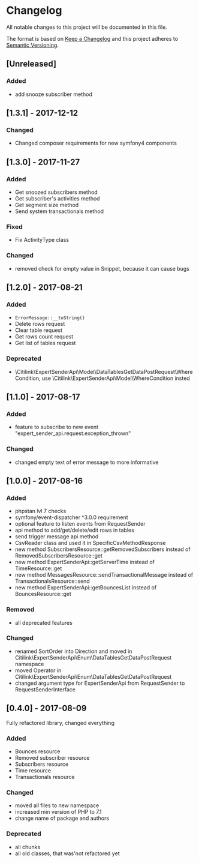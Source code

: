 # Changelog
All notable changes to this project will be documented in this file.

The format is based on [Keep a Changelog](http://keepachangelog.com/en/1.0.0/)
and this project adheres to [Semantic Versioning](http://semver.org/spec/v2.0.0.html).

## [Unreleased]
### Added
- add snooze subscriber method

## [1.3.1] - 2017-12-12
### Changed
- Changed composer requirements for new symfony4 components 

## [1.3.0] - 2017-11-27
### Added
- Get snoozed subscribers method
- Get subscriber's activities method
- Get segment size method
- Send system transactionals method
### Fixed
- Fix ActivityType class
### Changed
- removed check for empty value in Snippet, because it can cause bugs

## [1.2.0] - 2017-08-21
### Added
- ```ErrorMessage::__toString()```
- Delete rows request
- Clear table request
- Get rows count request
- Get list of tables request
### Deprecated
- \Citilink\ExpertSenderApi\Model\DataTablesGetDataPostRequest\WhereCondition, use \Citilink\ExpertSenderApi\Model\WhereCondition insted

## [1.1.0] - 2017-08-17
### Added
- feature to subscribe to new event "expert_sender_api.request.exception_thrown"
### Changed
- changed empty text of error message to more informative

## [1.0.0] - 2017-08-16
### Added
- phpstan lvl 7 checks
- symfony/event-dispatcher ^3.0.0 requirement
- optional feature to listen events from RequestSender
- api method to add/get/delete/edit rows in tables
- send trigger message api method
- CsvReader class and used it in SpecificCsvMethodResponse
- new method SubscribersResource::getRemovedSubscribers instead of RemovedSubscribersResource::get
- new method ExpertSenderApi::getServerTime instead of TimeResource::get
- new method MessagesResource::sendTransactionalMessage instead of TransactionalsResource::send
- new method ExpertSenderApi::getBouncesList instead of BouncesResource::get
### Removed
- all deprecated features
### Changed
- renamed SortOrder into Direction and moved in Citilink\ExpertSenderApi\Enum\DataTablesGetDataPostRequest namespace
- moved Operator in Citilink\ExpertSenderApi\Enum\DataTablesGetDataPostRequest
- changed argument type for ExpertSenderApi from RequestSender to RequestSenderInterface

## [0.4.0] - 2017-08-09
Fully refactored library, changed everything
### Added 
- Bounces resource
- Removed subscriber resource
- Subscribers resource
- Time resource
- Transactionals resource
### Changed
- moved all files to new namespace
- increased min version of PHP to 7.1
- change name of package and authors
### Deprecated
- all chunks
- all old classes, that was'not refactored yet

